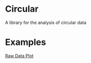 # Circular
A library for the analysis of circular data

# Examples
[Raw Data Plot](examples/D01.png)
